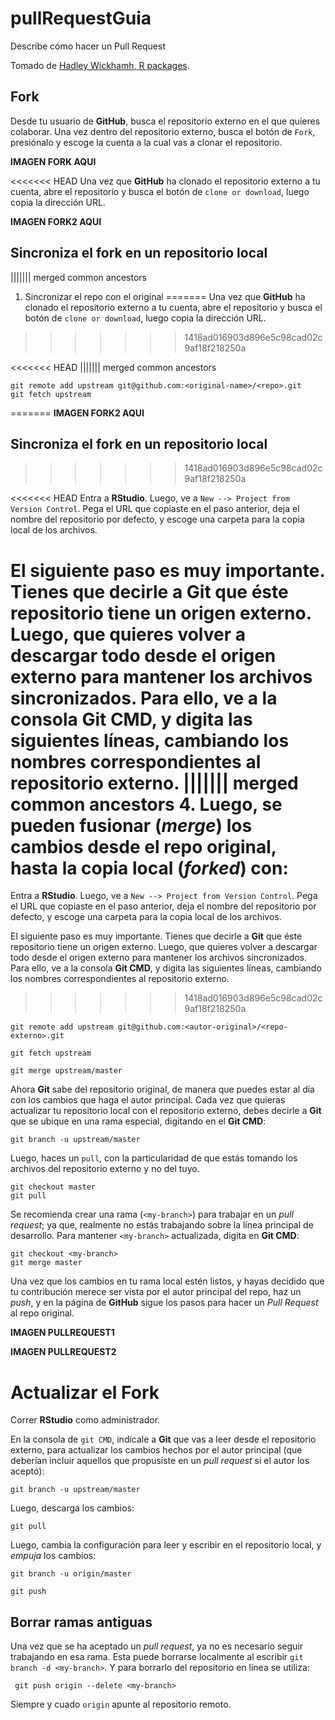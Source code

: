 # pullRequestGuia

Describe cómo hacer un Pull Request

Tomado de [Hadley Wickhamh, R packages](http://r-pkgs.had.co.nz/git.html#git-pullreq).

## Fork

Desde tu usuario de **GitHub**, busca el repositorio externo en el que quieres colaborar. Una vez dentro del repositorio externo, busca el botón de `Fork`, presiónalo y escoge la cuenta a la cual vas a clonar el repositorio.

**IMAGEN FORK AQUI**

<<<<<<< HEAD
Una vez que **GitHub** ha clonado el repositorio externo a tu cuenta, abre el repositorio y busca el botón de `clone or download`, luego copia la dirección URL.

**IMAGEN FORK2 AQUI**

## Sincroniza el fork en un repositorio local
||||||| merged common ancestors
1. Sincronizar el repo con el original
=======
Una vez que **GitHub** ha clonado el repositorio externo a tu cuenta, abre el repositorio y busca el botón de `clone or download`, luego copia la dirección URL.
>>>>>>> 1418ad016903d896e5c98cad02c9af18f218250a

<<<<<<< HEAD
||||||| merged common ancestors
```
git remote add upstream git@github.com:<original-name>/<repo>.git
git fetch upstream
```
=======
**IMAGEN FORK2 AQUI**

## Sincroniza el fork en un repositorio local
>>>>>>> 1418ad016903d896e5c98cad02c9af18f218250a

<<<<<<< HEAD
Entra a **RStudio**. Luego, ve a  `New --> Project from Version Control`. Pega el URL que copiaste en el paso anterior, deja el nombre del repositorio por defecto, y escoge una carpeta para la copia local de los archivos.

El siguiente paso es muy importante. Tienes que decirle a **Git** que éste repositorio tiene un origen externo. Luego, que quieres volver a descargar todo desde el origen externo para mantener los archivos sincronizados. Para ello, ve a la consola **Git CMD**, y digita las siguientes líneas, cambiando los nombres correspondientes al repositorio externo.
||||||| merged common ancestors
4.  Luego, se pueden fusionar (*merge*) los cambios desde el repo original, hasta la copia local (*forked*) con:
=======

Entra a **RStudio**. Luego, ve a  `New --> Project from Version Control`. Pega el URL que copiaste en el paso anterior, deja el nombre del repositorio por defecto, y escoge una carpeta para la copia local de los archivos.

El siguiente paso es muy importante. Tienes que decirle a **Git** que éste repositorio tiene un origen externo. Luego, que quieres volver a descargar todo desde el origen externo para mantener los archivos sincronizados. Para ello, ve a la consola **Git CMD**, y digita las siguientes líneas, cambiando los nombres correspondientes al repositorio externo.
>>>>>>> 1418ad016903d896e5c98cad02c9af18f218250a

```
git remote add upstream git@github.com:<autor-original>/<repo-externo>.git

git fetch upstream

git merge upstream/master 
```

Ahora **Git** sabe del repositorio original, de manera que puedes estar al día con los cambios que haga el autor principal.  Cada vez que quieras actualizar tu repositorio local con el repositorio externo, debes decirle a **Git** que se ubique en una rama especial, digitando en el **Git CMD**:

```
git branch -u upstream/master  
```

Luego, haces un `pull`, con la particularidad de que estás tomando los archivos del repositorio externo y no del tuyo.

```
git checkout master
git pull
```

Se recomienda crear una rama (`<my-branch>`) para trabajar en un *pull request*; ya que, realmente no estás trabajando sobre la línea principal de desarrollo. Para mantener `<my-branch>` actualizada, digita en **Git CMD**:

```
git checkout <my-branch>
git merge master
```

Una vez que los cambios en tu rama local estén listos, y hayas decidido que tu contribución merece ser vista por el autor principal del repo, haz un *push*, y en la página de **GitHub** sigue los pasos para hacer un *Pull Request* al repo original.

**IMAGEN PULLREQUEST1**


**IMAGEN PULLREQUEST2**


# Actualizar el Fork

Correr **RStudio** como administrador.

En la consola de `git CMD`, indícale a **Git** que vas a leer desde el repositorio externo, para actualizar los cambios hechos por el autor principal (que deberían incluir aquellos que propusiste en un *pull request* si el autor los aceptó):

```
git branch -u upstream/master
```

Luego, descarga los cambios:

```
git pull
```

Luego, cambia la configuración para leer y escribir en el repositorio local, y *empuja* los cambios:

```
git branch -u origin/master

git push
```


## Borrar ramas antiguas


Una vez que se ha aceptado un *pull request*, ya no es necesario seguir trabajando en esa rama. Esta puede borrarse localmente al escribir `git branch -d <my-branch>`.  Y para borrarlo del repositorio en línea se utiliza:

```
 git push origin --delete <my-branch>
 ```
 
Siempre y cuado `origin` apunte al repositorio remoto. 